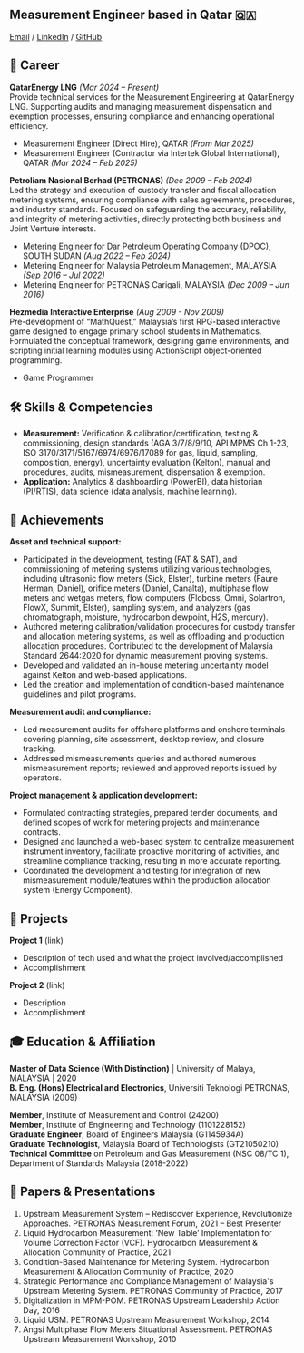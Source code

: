 ## Measurement Engineer based in Qatar 🇶🇦
[Email](mailto:shahrinmohdfirdaus@gmail.com) / [LinkedIn](https://www.linkedin.com/in/smfirdaus/) / [GitHub](https://github.com/smfirdaus/)  

## 💼 Career
**QatarEnergy LNG** _(Mar 2024 – Present)_  
Provide technical services for the Measurement Engineering at QatarEnergy LNG. Supporting audits and managing measurement dispensation and exemption processes, ensuring compliance and enhancing operational efficiency.
-	Measurement Engineer (Direct Hire), QATAR _(From Mar 2025)_
-	Measurement Engineer (Contractor via Intertek Global International), QATAR _(Mar 2024 – Feb 2025)_

**Petroliam Nasional Berhad (PETRONAS)** _(Dec 2009 – Feb 2024)_  
Led the strategy and execution of custody transfer and fiscal allocation metering systems, ensuring compliance with sales agreements, procedures, and industry standards. Focused on safeguarding the accuracy, reliability, and integrity of metering activities, directly protecting both business and Joint Venture interests.
-	Metering Engineer for Dar Petroleum Operating Company (DPOC), SOUTH SUDAN _(Aug 2022 – Feb 2024)_
-	Metering Engineer for Malaysia Petroleum Management, MALAYSIA _(Sep 2016 – Jul 2022)_
-	Metering Engineer for PETRONAS Carigali, MALAYSIA _(Dec 2009 – Jun 2016)_

**Hezmedia Interactive Enterprise** _(Aug 2009 - Nov 2009)_  
Pre-development of “MathQuest,” Malaysia’s first RPG-based interactive game designed to engage primary school students in Mathematics. Formulated the conceptual framework, designing game environments, and scripting initial learning modules using ActionScript object-oriented programming.
 - Game Programmer

## 🛠️ Skills & Competencies
- **Measurement:** Verification & calibration/certification, testing & commissioning, design standards (AGA 3/7/8/9/10, API MPMS Ch 1-23, ISO 3170/3171/5167/6974/6976/17089 for gas, liquid, sampling, composition, energy), uncertainty evaluation (Kelton), manual and procedures, audits, mismeasurement, dispensation & exemption.
- **Application:** Analytics & dashboarding (PowerBI), data historian (PI/RTIS), data science (data analysis, machine learning).

## 🎉 Achievements
**Asset and technical support:**
- Participated in the development, testing (FAT & SAT), and commissioning of metering systems 
utilizing various technologies, including ultrasonic flow meters (Sick, Elster), turbine meters (Faure Herman, Daniel), orifice meters (Daniel, Canalta), multiphase flow meters and wetgas meters, flow computers (Floboss, Omni, Solartron, FlowX, Summit, Elster), sampling system, and analyzers (gas chromatograph, moisture, hydrocarbon dewpoint, H2S, mercury).
- Authored metering calibration/validation procedures for custody transfer and allocation metering systems, as well as offloading and production allocation procedures. Contributed to the development of Malaysia Standard 2644:2020 for dynamic measurement proving systems.
- Developed and validated an in-house metering uncertainty model against Kelton and web-based 
applications.
- Led the creation and implementation of condition-based maintenance guidelines and pilot 
programs.  

**Measurement audit and compliance:**
- Led measurement audits for offshore platforms and onshore terminals covering planning, site 
assessment, desktop review, and closure tracking.
- Addressed mismeasurements queries and authored numerous mismeasurement reports; reviewed and approved reports issued by operators.  

**Project management & application development:**
- Formulated contracting strategies, prepared tender documents, and defined scopes of work for 
metering projects and maintenance contracts.
- Designed and launched a web-based system to centralize measurement instrument inventory, 
facilitate proactive monitoring of activities, and streamline compliance tracking, resulting in more
accurate reporting.
- Coordinated the development and testing for integration of new mismeasurement module/features 
within the production allocation system (Energy Component).

## 📌 Projects
**Project 1** (link)  
- Description of tech used and what the project involved/accomplished
- Accomplishment 

**Project 2** (link)
- Description 
- Accomplishment

## 🎓 Education & Affiliation
**Master of Data Science (With Distinction)** | University of Malaya, MALAYSIA | 2020  
**B. Eng. (Hons) Electrical and Electronics**, Universiti Teknologi PETRONAS, MALAYSIA (2009)

**Member**, Institute of Measurement and Control (24200)  
**Member**, Institute of Engineering and Technology (1101228152)  
**Graduate Engineer**, Board of Engineers Malaysia (G1145934A)  
**Graduate Technologist**, Malaysia Board of Technologists (GT21050210)  
**Technical Committee** on Petroleum and Gas Measurement (NSC 08/TC 1), Department of Standards Malaysia (2018-2022)

## 📜 Papers & Presentations
1. Upstream Measurement System – Rediscover Experience, Revolutionize Approaches. PETRONAS 
Measurement Forum, 2021 – Best Presenter
2.  Liquid Hydrocarbon Measurement: ‘New Table’ Implementation for Volume Correction Factor (VCF). Hydrocarbon Measurement & Allocation Community of Practice, 2021
3. Condition-Based Maintenance for Metering System. Hydrocarbon Measurement & Allocation Community of Practice, 2020
4. Strategic Performance and Compliance Management of Malaysia's Upstream Metering System. PETRONAS 
Community of Practice, 2017
5. Digitalization in MPM-POM. PETRONAS Upstream Leadership Action Day, 2016
6. Liquid USM. PETRONAS Upstream Measurement Workshop, 2014
7. Angsi Multiphase Flow Meters Situational Assessment. PETRONAS Upstream Measurement Workshop, 2010
